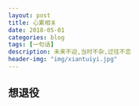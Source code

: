 ```yaml
---
layout: post
title: 心累相关
date: 2018-05-01
categories: blog
tags: [一句话]
description: 未来不迎,当时不杂,过往不恋
header-img: "img/xiantuiyi.jpg"
---
```




## 想退役




